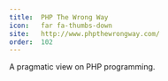 ```yaml
---
title:  PHP The Wrong Way        
icon:   far fa-thumbs-down       
site:   http://www.phpthewrongway.com/ 
order:  102                     
---
```


A pragmatic view on PHP programming.
